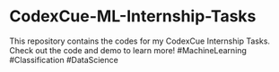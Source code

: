 # CodexCue-ML-Internship-Tasks
This repository contains the codes for my CodexCue Internship Tasks. Check out the code and demo to learn more! #MachineLearning #Classification #DataScience
